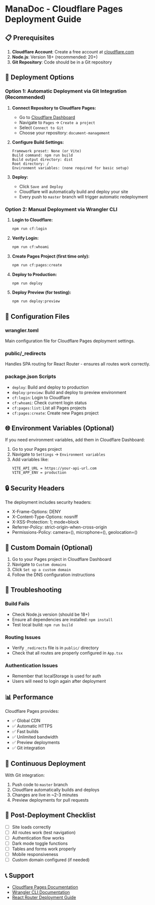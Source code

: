 # ManaDoc - Cloudflare Pages Deployment Guide

## 📋 Prerequisites

1. **Cloudflare Account**: Create a free account at [cloudflare.com](https://cloudflare.com)
2. **Node.js**: Version 18+ (recommended: 20+)
3. **Git Repository**: Code should be in a Git repository

## 🚀 Deployment Options

### Option 1: Automatic Deployment via Git Integration (Recommended)

1. **Connect Repository to Cloudflare Pages:**
   - Go to [Cloudflare Dashboard](https://dash.cloudflare.com)
   - Navigate to `Pages` → `Create a project`
   - Select `Connect to Git`
   - Choose your repository: `document-management`

2. **Configure Build Settings:**
   ```
   Framework preset: None (or Vite)
   Build command: npm run build
   Build output directory: dist
   Root directory: /
   Environment variables: (none required for basic setup)
   ```

3. **Deploy:**
   - Click `Save and Deploy`
   - Cloudflare will automatically build and deploy your site
   - Every push to `master` branch will trigger automatic redeployment

### Option 2: Manual Deployment via Wrangler CLI

1. **Login to Cloudflare:**
   ```bash
   npm run cf:login
   ```

2. **Verify Login:**
   ```bash
   npm run cf:whoami
   ```

3. **Create Pages Project (first time only):**
   ```bash
   npm run cf:pages:create
   ```

4. **Deploy to Production:**
   ```bash
   npm run deploy
   ```

5. **Deploy Preview (for testing):**
   ```bash
   npm run deploy:preview
   ```

## 🔧 Configuration Files

### wrangler.toml
Main configuration file for Cloudflare Pages deployment settings.

### public/_redirects
Handles SPA routing for React Router - ensures all routes work correctly.

### package.json Scripts
- `deploy`: Build and deploy to production
- `deploy:preview`: Build and deploy to preview environment
- `cf:login`: Login to Cloudflare
- `cf:whoami`: Check current login status
- `cf:pages:list`: List all Pages projects
- `cf:pages:create`: Create new Pages project

## 🌐 Environment Variables (Optional)

If you need environment variables, add them in Cloudflare Dashboard:

1. Go to your Pages project
2. Navigate to `Settings` → `Environment variables`
3. Add variables like:
   ```
   VITE_API_URL = https://your-api-url.com
   VITE_APP_ENV = production
   ```

## 🔒 Security Headers

The deployment includes security headers:
- X-Frame-Options: DENY
- X-Content-Type-Options: nosniff
- X-XSS-Protection: 1; mode=block
- Referrer-Policy: strict-origin-when-cross-origin
- Permissions-Policy: camera=(), microphone=(), geolocation=()

## 📱 Custom Domain (Optional)

1. Go to your Pages project in Cloudflare Dashboard
2. Navigate to `Custom domains`
3. Click `Set up a custom domain`
4. Follow the DNS configuration instructions

## 🐛 Troubleshooting

### Build Fails
- Check Node.js version (should be 18+)
- Ensure all dependencies are installed: `npm install`
- Test local build: `npm run build`

### Routing Issues
- Verify `_redirects` file is in `public/` directory
- Check that all routes are properly configured in `App.tsx`

### Authentication Issues
- Remember that localStorage is used for auth
- Users will need to login again after deployment

## 📊 Performance

Cloudflare Pages provides:
- ✅ Global CDN
- ✅ Automatic HTTPS
- ✅ Fast builds
- ✅ Unlimited bandwidth
- ✅ Preview deployments
- ✅ Git integration

## 🔄 Continuous Deployment

With Git integration:
1. Push code to `master` branch
2. Cloudflare automatically builds and deploys
3. Changes are live in ~2-3 minutes
4. Preview deployments for pull requests

## 📝 Post-Deployment Checklist

- [ ] Site loads correctly
- [ ] All routes work (test navigation)
- [ ] Authentication flow works
- [ ] Dark mode toggle functions
- [ ] Tables and forms work properly
- [ ] Mobile responsiveness
- [ ] Custom domain configured (if needed)

## 📞 Support

- [Cloudflare Pages Documentation](https://developers.cloudflare.com/pages/)
- [Wrangler CLI Documentation](https://developers.cloudflare.com/workers/wrangler/)
- [React Router Deployment Guide](https://reactrouter.com/en/main/guides/deploying)
